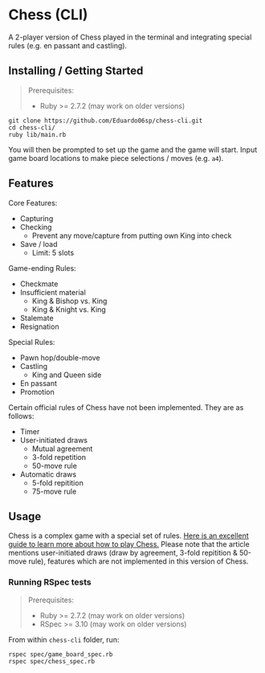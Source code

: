 # Chess (CLI)
A 2-player version of Chess played in the terminal and integrating special rules (e.g. en passant and castling).

## Installing / Getting Started
> Prerequisites:
>
> * Ruby >= 2.7.2 (may work on older versions)

```console
git clone https://github.com/Eduardo06sp/chess-cli.git
cd chess-cli/
ruby lib/main.rb
```

You will then be prompted to set up the game and the game will start.
Input game board locations to make piece selections / moves (e.g. `a4`).

## Features
Core Features:
* Capturing
* Checking
  * Prevent any move/capture from putting own King into check
* Save / load
  * Limit: 5 slots

Game-ending Rules:
* Checkmate
* Insufficient material
  * King & Bishop vs. King
  * King & Knight vs. King
* Stalemate
* Resignation

Special Rules:
* Pawn hop/double-move
* Castling
  * King and Queen side
* En passant
* Promotion

Certain official rules of Chess have not been implemented.
They are as follows:
* Timer
* User-initiated draws
  * Mutual agreement
  * 3-fold repetition
  * 50-move rule
* Automatic draws
  * 5-fold repitition
  * 75-move rule

## Usage
Chess is a complex game with a special set of rules.
[Here is an excellent guide to learn more about how to play Chess.](https://www.chess.com/learn-how-to-play-chess) Please note that the article mentions user-initiated draws (draw by agreement, 3-fold repitition & 50-move rule), features which are not implemented in this version of Chess.

### Running RSpec tests
> Prerequisites:
>
> * Ruby >= 2.7.2 (may work on older versions)
> * RSpec >= 3.10 (may work on older versions)

From within `chess-cli` folder, run:
```console
rspec spec/game_board_spec.rb
rspec spec/chess_spec.rb
```
